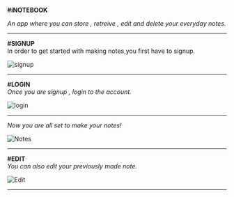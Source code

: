 **#iNOTEBOOK** 

_An app where you can store , retreive , edit and delete your everyday notes._
___________________________________________________________________________________________________________________________________________________________

**#SIGNUP**  
In order to get started with making notes,you first have to signup.

![signup](https://github.com/vjoshi29/iNotebook/assets/140043392/bd129f29-bf8f-4c4f-a7af-75f79d922f88)
___________________________________________________________________________________________________________________________________________________________

**#LOGIN**  
_Once you are signup , login to the account._

![login](https://github.com/vjoshi29/iNotebook/assets/140043392/d94ac986-907a-4933-9e3e-e6d218b3258c)
___________________________________________________________________________________________________________________________________________________________

_Now you are all set to make your notes!_ 

![Notes](https://github.com/vjoshi29/iNotebook/assets/140043392/724116a0-0ce5-4619-b719-4b3465ca813e)
___________________________________________________________________________________________________________________________________________________________

**#EDIT**  
_You can also edit your previously made note._

![Edit](https://github.com/vjoshi29/iNotebook/assets/140043392/05b24203-fc4f-4c84-a731-7b0db2753865)
___________________________________________________________________________________________________________________________________________________________
